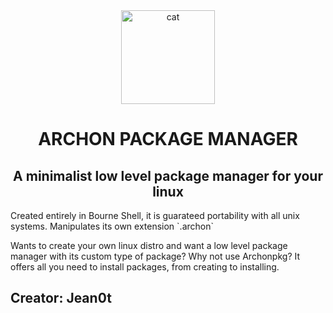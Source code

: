<div align="center">
  <img src="https://github.com/jean0t/archon/assets/127698173/835e829d-7707-4925-bc14-6fed239b2700" alt="cat" width="150px">
  <h1>ARCHON PACKAGE MANAGER</h1>
  <h2>A minimalist low level package manager for your linux</h2>
</div>
Created entirely in Bourne Shell, it is guarateed portability with all unix systems.  
Manipulates its own extension `.archon`  

Wants to create your own linux distro and want a low level package manager with its custom type of package? Why not use Archonpkg? It offers all you need to install packages, from creating to installing.

## Creator: Jean0t
